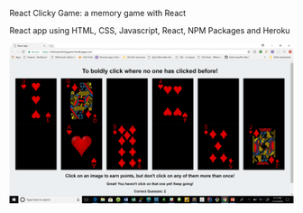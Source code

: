 React Clicky Game: a memory game with React

React app using HTML, CSS, Javascript, React, NPM Packages and Heroku


![alt React Clicky Game]( https://github.com/kokimussa/reactclickygame/blob/master/reactclickygame.png)


